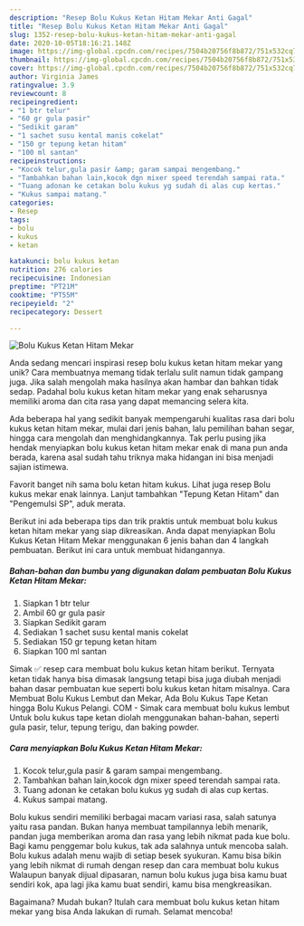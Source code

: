 ```yaml
---
description: "Resep Bolu Kukus Ketan Hitam Mekar Anti Gagal"
title: "Resep Bolu Kukus Ketan Hitam Mekar Anti Gagal"
slug: 1352-resep-bolu-kukus-ketan-hitam-mekar-anti-gagal
date: 2020-10-05T18:16:21.148Z
image: https://img-global.cpcdn.com/recipes/7504b20756f8b872/751x532cq70/bolu-kukus-ketan-hitam-mekar-foto-resep-utama.jpg
thumbnail: https://img-global.cpcdn.com/recipes/7504b20756f8b872/751x532cq70/bolu-kukus-ketan-hitam-mekar-foto-resep-utama.jpg
cover: https://img-global.cpcdn.com/recipes/7504b20756f8b872/751x532cq70/bolu-kukus-ketan-hitam-mekar-foto-resep-utama.jpg
author: Virginia James
ratingvalue: 3.9
reviewcount: 8
recipeingredient:
- "1 btr telur"
- "60 gr gula pasir"
- "Sedikit garam"
- "1 sachet susu kental manis cokelat"
- "150 gr tepung ketan hitam"
- "100 ml santan"
recipeinstructions:
- "Kocok telur,gula pasir &amp; garam sampai mengembang."
- "Tambahkan bahan lain,kocok dgn mixer speed terendah sampai rata."
- "Tuang adonan ke cetakan bolu kukus yg sudah di alas cup kertas."
- "Kukus sampai matang."
categories:
- Resep
tags:
- bolu
- kukus
- ketan

katakunci: bolu kukus ketan 
nutrition: 276 calories
recipecuisine: Indonesian
preptime: "PT21M"
cooktime: "PT55M"
recipeyield: "2"
recipecategory: Dessert

---
```



![Bolu Kukus Ketan Hitam Mekar](https://img-global.cpcdn.com/recipes/7504b20756f8b872/751x532cq70/bolu-kukus-ketan-hitam-mekar-foto-resep-utama.jpg)

Anda sedang mencari inspirasi resep bolu kukus ketan hitam mekar yang unik? Cara membuatnya memang tidak terlalu sulit namun tidak gampang juga. Jika salah mengolah maka hasilnya akan hambar dan bahkan tidak sedap. Padahal bolu kukus ketan hitam mekar yang enak seharusnya memiliki aroma dan cita rasa yang dapat memancing selera kita.

Ada beberapa hal yang sedikit banyak mempengaruhi kualitas rasa dari bolu kukus ketan hitam mekar, mulai dari jenis bahan, lalu pemilihan bahan segar, hingga cara mengolah dan menghidangkannya. Tak perlu pusing jika hendak menyiapkan bolu kukus ketan hitam mekar enak di mana pun anda berada, karena asal sudah tahu triknya maka hidangan ini bisa menjadi sajian istimewa.

Favorit banget nih sama bolu ketan hitam kukus. Lihat juga resep Bolu kukus mekar enak lainnya. Lanjut tambahkan &#34;Tepung Ketan Hitam&#34; dan &#34;Pengemulsi SP&#34;, aduk merata.


Berikut ini ada beberapa tips dan trik praktis untuk membuat bolu kukus ketan hitam mekar yang siap dikreasikan. Anda dapat menyiapkan Bolu Kukus Ketan Hitam Mekar menggunakan 6 jenis bahan dan 4 langkah pembuatan. Berikut ini cara untuk membuat hidangannya.

<!--inarticleads1-->

##### Bahan-bahan dan bumbu yang digunakan dalam pembuatan Bolu Kukus Ketan Hitam Mekar:

1. Siapkan 1 btr telur
1. Ambil 60 gr gula pasir
1. Siapkan Sedikit garam
1. Sediakan 1 sachet susu kental manis cokelat
1. Sediakan 150 gr tepung ketan hitam
1. Siapkan 100 ml santan


Simak ✅ resep cara membuat bolu kukus ketan hitam berikut. Ternyata ketan tidak hanya bisa dimasak langsung tetapi bisa juga diubah menjadi bahan dasar pembuatan kue seperti bolu kukus ketan hitam misalnya. Cara Membuat Bolu Kukus Lembut dan Mekar, Ada Bolu Kukus Tape Ketan hingga Bolu Kukus Pelangi. COM - Simak cara membuat bolu kukus lembut Untuk bolu kukus tape ketan diolah menggunakan bahan-bahan, seperti gula pasir, telur, tepung terigu, dan baking powder. 

<!--inarticleads2-->

##### Cara menyiapkan Bolu Kukus Ketan Hitam Mekar:

1. Kocok telur,gula pasir &amp; garam sampai mengembang.
1. Tambahkan bahan lain,kocok dgn mixer speed terendah sampai rata.
1. Tuang adonan ke cetakan bolu kukus yg sudah di alas cup kertas.
1. Kukus sampai matang.


Bolu kukus sendiri memiliki berbagai macam variasi rasa, salah satunya yaitu rasa pandan. Bukan hanya membuat tampilannya lebih menarik, pandan juga memberikan aroma dan rasa yang lebih nikmat pada kue bolu. Bagi kamu penggemar bolu kukus, tak ada salahnya untuk mencoba salah. Bolu kukus adalah menu wajib di setiap besek syukuran. Kamu bisa bikin yang lebih nikmat di rumah dengan resep dan cara membuat bolu kukus Walaupun banyak dijual dipasaran, namun bolu kukus juga bisa kamu buat sendiri kok, apa lagi jika kamu buat sendiri, kamu bisa mengkreasikan. 

Bagaimana? Mudah bukan? Itulah cara membuat bolu kukus ketan hitam mekar yang bisa Anda lakukan di rumah. Selamat mencoba!
